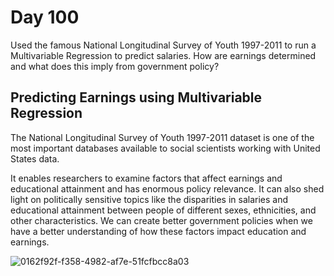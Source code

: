 # Day 100

Used the famous National Longitudinal Survey of Youth 1997-2011 to run a Multivariable Regression to predict salaries. How are earnings determined and what does this imply from government policy?

## Predicting Earnings using Multivariable Regression
The National Longitudinal Survey of Youth 1997-2011 dataset is one of the most important databases available to social scientists working with United States data. 

It enables researchers to examine factors that affect earnings and educational attainment and has enormous policy relevance. It can also shed light on politically sensitive topics like the disparities in salaries and educational attainment between people of different sexes, ethnicities, and other characteristics. We can create better government policies when we have a better understanding of how these factors impact education and earnings.


![0162f92f-f358-4982-af7e-51fcfbcc8a03](https://user-images.githubusercontent.com/113164779/214869755-80bce43a-3e09-40fd-b1ff-c1fcbb4e5bfb.png)
